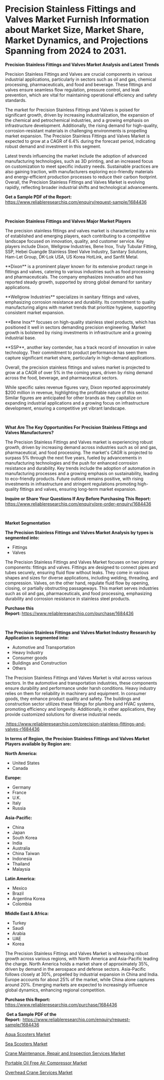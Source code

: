 <p><h1>Precision Stainless Fittings and Valves Market Furnish Information about Market Size, Market Share, Market Dynamics, and Projections Spanning from 2024 to 2031.</h1></p><p><strong>Precision Stainless Fittings and Valves Market Analysis and Latest Trends</strong></p>
<p><p>Precision Stainless Fittings and Valves are crucial components in various industrial applications, particularly in sectors such as oil and gas, chemical processing, pharmaceuticals, and food and beverage. These fittings and valves ensure seamless flow regulation, pressure control, and leak prevention, which are vital for maintaining operational efficiency and safety standards.</p><p>The market for Precision Stainless Fittings and Valves is poised for significant growth, driven by increasing industrialization, the expansion of the chemical and petrochemical industries, and a growing emphasis on infrastructure development. Additionally, the rising demand for high-quality, corrosion-resistant materials in challenging environments is propelling market expansion. The Precision Stainless Fittings and Valves Market is expected to grow at a CAGR of 6.4% during the forecast period, indicating robust demand and investment in this segment.</p><p>Latest trends influencing the market include the adoption of advanced manufacturing technologies, such as 3D printing, and an increased focus on customization to meet specific industry needs. Sustainable practices are also gaining traction, with manufacturers exploring eco-friendly materials and energy-efficient production processes to reduce their carbon footprint. Overall, the Precision Stainless Fittings and Valves Market is evolving rapidly, reflecting broader industrial shifts and technological advancements.</p></p>
<p><strong>Get a Sample PDF of the Report:&nbsp;</strong> <a href="https://www.reliableresearchiq.com/enquiry/request-sample/1684436?utm_campaign=123&utm_medium=2&utm_source=Github&utm_content=ia&utm_term=16102024&utm_id=precision-stainless-fittings-and-valves">https://www.reliableresearchiq.com/enquiry/request-sample/1684436</a></p>
<p>&nbsp;</p>
<p><strong>Precision Stainless Fittings and Valves Major Market Players</strong></p>
<p><p>The precision stainless fittings and valves market is characterized by a mix of established and emerging players, each contributing to a competitive landscape focused on innovation, quality, and customer service. Key players include Dixon, Wellgrow Industries, Bene Inox, Truly Tubular Fitting, SSP, Hebei Guangde Stainless Steel Valve Industry, Sanitary Solutions, Ham-Let Group, DK-Lok USA, US Korea HotLink, and Sanfit Metal.</p><p>**Dixon** is a prominent player known for its extensive product range in fittings and valves, catering to various industries such as food processing and pharmaceuticals. The company emphasizes innovation and has reported steady growth, supported by strong global demand for sanitary applications. </p><p>**Wellgrow Industries** specializes in sanitary fittings and valves, emphasizing corrosion resistance and durability. Its commitment to quality manufacturing aligns with market trends that prioritize hygiene, supporting consistent market expansion.</p><p>**Bene Inox** focuses on high-quality stainless steel products, which has positioned it well in sectors demanding precision engineering. Market growth is bolstered by rising investments in infrastructure and a growing industrial base.</p><p>**SSP**, another key contender, has a track record of innovation in valve technology. Their commitment to product performance has seen them capture significant market share, particularly in high-demand applications.</p><p>Overall, the precision stainless fittings and valves market is projected to grow at a CAGR of over 5% in the coming years, driven by rising demand across the food, beverage, and pharmaceutical sectors. </p><p>While specific sales revenue figures vary, Dixon reported approximately $200 million in revenue, highlighting the profitable nature of this sector. Similar figures are anticipated for other brands as they capitalize on expanding industrial applications and a growing focus on infrastructure development, ensuring a competitive yet vibrant landscape.</p></p>
<p>&nbsp;</p>
<p><strong>What Are The Key Opportunities For Precision Stainless Fittings and Valves Manufacturers?</strong></p>
<p><p>The Precision Stainless Fittings and Valves market is experiencing robust growth, driven by increasing demand across industries such as oil and gas, pharmaceutical, and food processing. The market's CAGR is projected to surpass 5% through the next five years, fueled by advancements in manufacturing technologies and the push for enhanced corrosion resistance and durability. Key trends include the adoption of automation in manufacturing processes and a growing emphasis on sustainability, leading to eco-friendly products. Future outlook remains positive, with rising investments in infrastructure and stringent regulations promoting high-quality fittings and valves, ensuring long-term market expansion.</p></p>
<p><strong>Inquire or Share Your Questions If Any Before Purchasing This Report:</strong> <a href="https://www.reliableresearchiq.com/enquiry/pre-order-enquiry/1684436?utm_campaign=123&utm_medium=2&utm_source=Github&utm_content=ia&utm_term=16102024&utm_id=precision-stainless-fittings-and-valves">https://www.reliableresearchiq.com/enquiry/pre-order-enquiry/1684436</a></p>
<p>&nbsp;</p>
<p><strong>Market Segmentation</strong></p>
<p><strong>The Precision Stainless Fittings and Valves Market Analysis by types is segmented into:</strong></p>
<p><ul><li>Fittings</li><li>Valves</li></ul></p>
<p><p>The Precision Stainless Fittings and Valves Market focuses on two primary components: fittings and valves. Fittings are designed to connect pipes and tubes securely, ensuring fluid flow without leaks. They come in various shapes and sizes for diverse applications, including welding, threading, and compression. Valves, on the other hand, regulate fluid flow by opening, closing, or partially obstructing passageways. This market serves industries such as oil and gas, pharmaceuticals, and food processing, emphasizing durability and corrosion resistance in stainless steel products.</p></p>
<p><strong>Purchase this Report:&nbsp;</strong><a href="https://www.reliableresearchiq.com/purchase/1684436?utm_campaign=123&utm_medium=2&utm_source=Github&utm_content=ia&utm_term=16102024&utm_id=precision-stainless-fittings-and-valves">https://www.reliableresearchiq.com/purchase/1684436</a></p>
<p>&nbsp;</p>
<p><strong>The Precision Stainless Fittings and Valves Market Industry Research by Application is segmented into:</strong></p>
<p><ul><li>Automotive and Transportation</li><li>Heavy Industry</li><li>Consumer goods</li><li>Buildings and Construction</li><li>Others</li></ul></p>
<p><p>The Precision Stainless Fittings and Valves Market is vital across various sectors. In the automotive and transportation industries, these components ensure durability and performance under harsh conditions. Heavy industry relies on them for reliability in machinery and equipment. In consumer goods, they enhance product quality and safety. The buildings and construction sector utilizes these fittings for plumbing and HVAC systems, promoting efficiency and longevity. Additionally, in other applications, they provide customized solutions for diverse industrial needs.</p></p>
<p><a href="https://www.reliableresearchiq.com/precision-stainless-fittings-and-valves-r1684436?utm_campaign=123&utm_medium=2&utm_source=Github&utm_content=ia&utm_term=16102024&utm_id=precision-stainless-fittings-and-valves">&nbsp;https://www.reliableresearchiq.com/precision-stainless-fittings-and-valves-r1684436</a></p>
<p><strong>In terms of Region, the Precision Stainless Fittings and Valves Market Players available by Region are:</strong></p>
<p>
    <p> <strong> North America: </strong>
        <ul>
            <li>United States</li>
            <li>Canada</li>
        </ul>
        </p> 
    <p> <strong> Europe: </strong>
        <ul>
            <li>Germany</li>
            <li>France</li>
            <li>U.K.</li>
            <li>Italy</li>
            <li>Russia</li>
        </ul>
        </p> 
    <p> <strong> Asia-Pacific: </strong>
        <ul>
            <li>China</li>
            <li>Japan</li>
            <li>South Korea</li>
            <li>India</li>
            <li>Australia</li>
            <li>China Taiwan</li>
            <li>Indonesia</li>
            <li>Thailand</li>
            <li>Malaysia</li>
        </ul>
        </p> 
    <p> <strong> Latin America: </strong>
        <ul>
            <li>Mexico</li>
            <li>Brazil</li>
            <li>Argentina Korea</li>
            <li>Colombia</li>
        </ul>
        </p> 
    <p> <strong> Middle East & Africa: </strong>
        <ul>
            <li>Turkey</li>
            <li>Saudi</li>
            <li>Arabia</li>
            <li>UAE</li>
            <li>Korea</li>
        </ul>
    </p>
    </p>
<p><p>The Precision Stainless Fittings and Valves Market is witnessing robust growth across various regions, with North America and Asia-Pacific leading the charge. North America holds a market share of approximately 35%, driven by demand in the aerospace and defense sectors. Asia-Pacific follows closely at 30%, propelled by industrial expansion in China and India. Europe accounts for about 25% of the market, while China alone captures around 20%. Emerging markets are expected to increasingly influence global dynamics, enhancing regional competition.</p></p>
<p><strong>Purchase this Report: </strong><a href="https://www.reliableresearchiq.com/purchase/1684436?utm_campaign=123&utm_medium=2&utm_source=Github&utm_content=ia&utm_term=16102024&utm_id=precision-stainless-fittings-and-valves">https://www.reliableresearchiq.com/purchase/1684436</a></p>
<p>&nbsp;<strong>Get a Sample PDF of the Report:&nbsp;&nbsp;</strong><a href="https://www.reliableresearchiq.com/enquiry/request-sample/1684436?utm_campaign=123&utm_medium=2&utm_source=Github&utm_content=ia&utm_term=16102024&utm_id=precision-stainless-fittings-and-valves">https://www.reliableresearchiq.com/enquiry/request-sample/1684436</a></p>
<p><strong></strong></p>
<p><p><a href="https://github.com/acappassw0t/Market-Research-Report-List-1/blob/main/aqua-scooters-market.md?utm_campaign=123&utm_medium=2&utm_source=Github&utm_content=ia&utm_term=16102024&utm_id=precision-stainless-fittings-and-valves">Aqua Scooters Market</a></p><p><a href="https://github.com/birroctaymonyj/Market-Research-Report-List-1/blob/main/sea-scooters-market.md?utm_campaign=123&utm_medium=2&utm_source=Github&utm_content=ia&utm_term=16102024&utm_id=precision-stainless-fittings-and-valves">Sea Scooters Market</a></p><p><a href="https://www.linkedin.com/pulse/insights-crane-maintenance-repair-inspection-services-market-aduac?trk=public_post_embed_feed-article-content&utm_campaign=123&utm_medium=2&utm_source=Github&utm_content=ia&utm_term=16102024&utm_id=precision-stainless-fittings-and-valves">Crane Maintenance, Repair and Inspection Services Market</a></p><p><a href="https://issuu.com/reportprime-2/docs/portable-oil-free-air-compressor-ma_7fdc5bd3188d2b?utm_campaign=123&utm_medium=2&utm_source=Github&utm_content=ia&utm_term=16102024&utm_id=precision-stainless-fittings-and-valves">Portable Oil Free Air Compressor Market</a></p><p><a href="https://www.linkedin.com/pulse/pulse-overhead-crane-services-rhythms-change-market-pzluc?trk=public_post_embed_feed-article-content&utm_campaign=123&utm_medium=2&utm_source=Github&utm_content=ia&utm_term=16102024&utm_id=precision-stainless-fittings-and-valves">Overhead Crane Services Market</a></p></p>